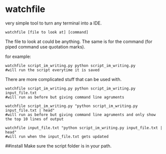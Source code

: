 # watchfile
very simple tool to turn any terminal into a IDE.
```
watchfile [file to look at] [command]
```
The file to look at could be anything. The same is for the command (for piped command use quotation marks).

for example:

```
watchfile script_im_writing.py python script_im_writing.py
#will run the script everytime it is saved
```
There are more complicated stuff that can be used with.
```
watchfile script_im_writing.py python script_im_writing.py input_file.txt
#will run as before but giving command line agruments
```
```
watchfile script_im_writing.py "python script_im_writing.py input_file.txt | head"
#will run as before but giving command line agruments and only show the top 10 lines of output
```
```
watchfile input_file.txt "python script_im_writing.py input_file.txt | head"
#will run when the input_file.txt gets updated
```


##install
Make sure the script folder is in your path.
